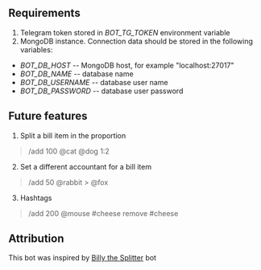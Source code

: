 ## Requirements

1. Telegram token stored in *BOT_TG_TOKEN* environment variable
2. MongoDB instance. Connection data should be stored in the following variables:
- *BOT_DB_HOST* -- MongoDB host, for example "localhost:27017"
- *BOT_DB_NAME* -- database name
- *BOT_DB_USERNAME* -- database user name
- *BOT_DB_PASSWORD* -- database user password

## Future features

1. Split a bill item in the proportion
> /add 100 @cat @dog  1:2

2. Set a different accountant for a bill item
> /add 50 @rabbit > @fox

3. Hashtags
> /add 200 @mouse #cheese
> remove #cheese

## Attribution

This bot was inspired by [Billy the Splitter](http://telegram.me/billssplitterbot) bot

